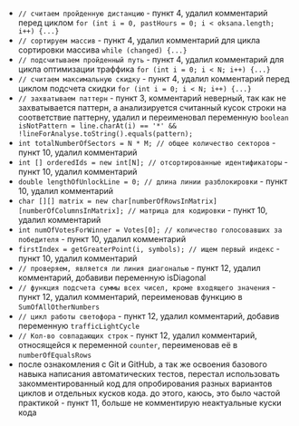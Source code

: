 - `// считаем пройденную дистанцию` - пункт 4, удалил комментарий перед циклом `for (int i = 0, pastHours = 0; i < oksana.length; i++) {...}`
- `// сортируем массив` - пункт 4, удалил комментарий для цикла сортировки массива `while (changed) {...}`
- `// подсчитываем пройденный путь` - пункт 4, удалил комментарий для цикла оптимизации траффика `for (int i = 0; i < N; i++) {...}`
- `// считаем максимальную скидку` - пункт 4, удалил комментарий перед циклом подсчета скидки `for (int i = 0; i < N; i++) {...}`
- `// захватываем паттерн` - пункт 3, комментарий неверный, так как не захватывается паттерн, а анализируется считанный кусок строки на соответствие паттерну, удалил и переименовал переменную `boolean isNotPattern = line.charAt(i) == '*' && !lineForAnalyse.toString().equals(pattern);`
- `int totalNumberOfSectors = N * M; // общее количество секторов` - пункт 10, удалил комментарий
- `int [] orderedIds = new int[N]; // отсортированные идентификаторы` - пункт 10, удалил комментарий
- `double lengthOfUnlockLine = 0; // длина линии разблокировки` - пункт 10, удалил комментарий
- `char [][] matrix = new char[numberOfRowsInMatrix][numberOfColumnsInMatrix]; // матрица для кодировки` - пункт 10, удалил комментарий
- `int numOfVotesForWinner = Votes[0]; // количество голосовавших за победителя` - пункт 10, удалил комментарий
- `firstIndex = getGreaterPoint(i, symbols); // ищем первый индекс` - пункт 10, удалил комментарий
- `// проверяем, является ли линия диагональю` - пункт 12, удалил комментарий, добавиви переменную isDiagonal
- `// функция подсчета суммы всех чисел, кроме входящего значения` - пункт 12, удалил комментарий, переименовав функцию в `SumOfAllOtherNumbers`
- `// цикл работы светофора` - пункт 12, удалил комментарий, добавив переменную `trafficLightCycle`
- `// Кол-во совпадающих строк` - пункт 12, удалил комментарий, относящейся к переменной `counter`, переименовав её в `numberOfEqualsRows`
- после ознакомления с Git и GitHub, а так же освоения базового навыка написания автоматических тестов, перестал использовать закомментированный код для опробирования разных вариантов циклов и отдельных кусков кода. до этого, каюсь, это было частой практикой - пункт 11, больше не комментирую неактуальные куски кода
